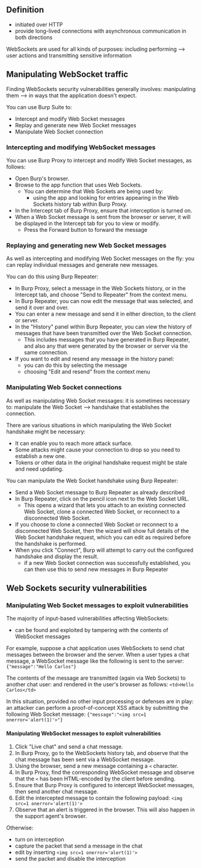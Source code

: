 ## Definition
- initiated over HTTP 
- provide long-lived connections with asynchronous communication in both directions

WebSockets are used for all kinds of purposes:
including performing -->   user actions and transmitting sensitive information

## Manipulating WebSocket traffic
Finding WebSockets security vulnerabilities generally involves:
manipulating them -->  in ways that the application doesn't expect. 

You can use Burp Suite to:
- Intercept and modify Web Socket messages
- Replay and generate new Web Socket messages
- Manipulate Web Socket connection

### Intercepting and modifying WebSocket messages
You can use Burp Proxy to intercept and modify Web Socket messages, as follows:
- Open Burp's browser.
- Browse to the app function that uses Web Sockets. 
	- You can determine that Web Sockets are being used by:
		- using the app and looking for entries appearing in the Web Sockets history tab within Burp Proxy.
- In the Intercept tab of Burp Proxy, ensure that interception is turned on.
- When a Web Socket message is sent from the browser or server, it will be displayed in the Intercept tab for you to view or modify. 
	- Press the Forward button to forward the message

### Replaying and generating new Web Socket messages
As well as intercepting and modifying Web Socket messages on the fly:
you can replay individual messages and generate new messages. 

You can do this using Burp Repeater:
- In Burp Proxy, select a message in the Web Sockets history, or in the Intercept tab, and choose "Send to Repeater" from the context menu.
- In Burp Repeater, you can now edit the message that was selected, and send it over and over.
- You can enter a new message and send it in either direction, to the client or server.
- In the "History" panel within Burp Repeater, you can view the history of messages that have been transmitted over the Web Socket connection. 
	- This includes messages that you have generated in Burp Repeater, and also any that were generated by the browser or server via the same connection.
- If you want to edit and resend any message in the history panel:
	- you can do this by selecting the message 
	- choosing "Edit and resend" from the context menu

### Manipulating Web Socket connections
As well as manipulating Web Socket messages:
it is sometimes necessary to:
manipulate the Web Socket -->  handshake that establishes the connection.

There are various situations in which manipulating the Web Socket handshake might be necessary:
- It can enable you to reach more attack surface.
- Some attacks might cause your connection to drop so you need to establish a new one.
- Tokens or other data in the original handshake request might be stale and need updating.

You can manipulate the Web Socket handshake using Burp Repeater:
- Send a Web Socket message to Burp Repeater as already described
- In Burp Repeater, click on the pencil icon next to the Web Socket URL. 
	- This opens a wizard that lets you attach to an existing connected Web Socket, clone a connected Web Socket, or reconnect to a disconnected Web Socket.
- If you choose to clone a connected Web Socket or reconnect to a disconnected Web Socket, then the wizard will show full details of the Web Socket handshake request, which you can edit as required before the handshake is performed.
- When you click "Connect", Burp will attempt to carry out the configured handshake and display the result. 
	- if a new Web Socket connection was successfully established, you can then use this to send new messages in Burp Repeater

## Web Sockets security vulnerabilities
### Manipulating Web Socket messages to exploit vulnerabilities
The majority of input-based vulnerabilities affecting WebSockets:
- can be found and exploited by tampering with the contents of WebSocket messages

For example, suppose a chat application uses WebSockets to send chat messages between the browser and the server. 
When a user types a chat message, a WebSocket message like the following is sent to the server:
`{"message":"Hello Carlos"}`

The contents of the message are transmitted (again via Web Sockets) to another chat user:
and rendered in the user's browser as follows:
`<td>Hello Carlos</td>`

In this situation, provided no other input processing or defenses are in play:
an attacker can perform a proof-of-concept XSS attack by submitting the following Web Socket message:
`{"message":"<img src=1 onerror='alert(1)'>"}`

#### Manipulating WebSocket messages to exploit vulnerabilities
1. Click "Live chat" and send a chat message.
2. In Burp Proxy, go to the WebSockets history tab, and observe that the chat message has been sent via a WebSocket message.
3. Using the browser, send a new message containing a `<` character.
4. In Burp Proxy, find the corresponding WebSocket message and observe that the `<` has been HTML-encoded by the client before sending.
5. Ensure that Burp Proxy is configured to intercept WebSocket messages, then send another chat message.
6. Edit the intercepted message to contain the following payload:
   `<img src=1 onerror='alert(1)'>`
7. Observe that an alert is triggered in the browser. This will also happen in the support agent's browser.

Otherwise:
- turn on interception 
- capture the packet that send a message in the chat
- edit by inserting `<img src=1 onerror='alert(1)'>`
- send the packet and disable the interception

